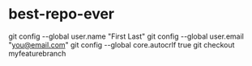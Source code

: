 # best-repo-ever
git config --global user.name "First Last"
git config --global user.email "you@email.com"
git config --global core.autocrlf true
git checkout myfeaturebranch
